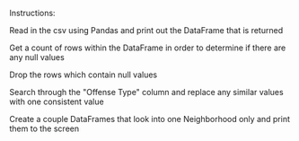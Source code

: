 Instructions:

Read in the csv using Pandas and print out the DataFrame that is returned

Get a count of rows within the DataFrame in order to determine if there are any null values

Drop the rows which contain null values

Search through the "Offense Type" column and replace any similar values with one consistent value

Create a couple DataFrames that look into one Neighborhood only and print them to the screen